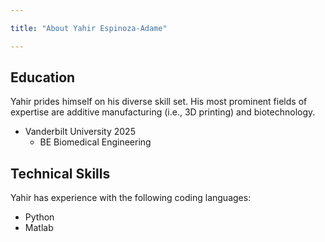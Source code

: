 ```yaml
---

title: "About Yahir Espinoza-Adame"

---
```


## Education

Yahir prides himself on his diverse skill set. His most prominent fields of expertise are additive manufacturing (i.e., 3D printing) and biotechnology. 

* Vanderbilt University 2025
  * BE Biomedical Engineering

## Technical Skills

Yahir has experience with the following coding languages:

* Python
* Matlab
